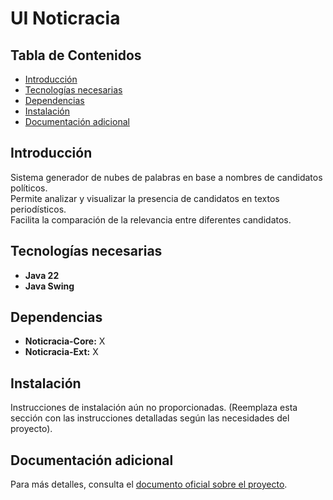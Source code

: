 # UI Noticracia

## Tabla de Contenidos
- [Introducción](#introducción)
- [Tecnologías necesarias](#tecnologías-necesarias)
- [Dependencias](#dependencias)
- [Instalación](#instalación)
- [Documentación adicional](#documentación-adicional)

## Introducción

Sistema generador de nubes de palabras en base a nombres de candidatos políticos.  
Permite analizar y visualizar la presencia de candidatos en textos periodísticos.  
Facilita la comparación de la relevancia entre diferentes candidatos.

## Tecnologías necesarias

- **Java 22**  
- **Java Swing**

## Dependencias

- **Noticracia-Core:** X  
- **Noticracia-Ext:** X

## Instalación

Instrucciones de instalación aún no proporcionadas. (Reemplaza esta sección con las instrucciones detalladas según las necesidades del proyecto).

## Documentación adicional

Para más detalles, consulta el [documento oficial sobre el proyecto](https://docs.google.com/document/d/1wAmD1riRf6_3Dky-HgDlf0qGXx3LBQbcuOnUoM3u0ZQ/edit?usp=sharing).
